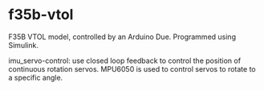# f35b-vtol
F35B VTOL model, controlled by an Arduino Due. Programmed using Simulink.

imu_servo-control: use closed loop feedback to control the position of continuous rotation servos. MPU6050 is used to control servos to rotate to a specific angle.
